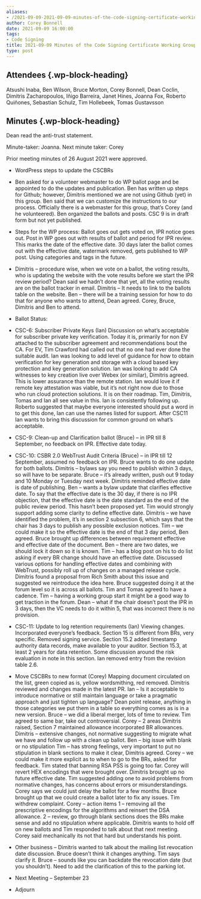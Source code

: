 ```yaml
---
aliases:
- /2021-09-09-2021-09-09-minutes-of-the-code-signing-certificate-working-group/
author: Corey Bonnell
date: 2021-09-09 16:00:00
tags:
- Code Signing
title: 2021-09-09 Minutes of the Code Signing Certificate Working Group
type: post
---
```


## Attendees {.wp-block-heading}

Atsushi Inaba, Ben Wilson, Bruce Morton, Corey Bonnell, Dean Coclin, Dimitris Zacharopoulos, Iñigo Barreira, Janet Hines, Joanna Fox, Roberto Quiñones, Sebastian Schulz, Tim Hollebeek, Tomas Gustavsson

## Minutes {.wp-block-heading}

Dean read the anti-trust statement.

Minute-taker: Joanna. Next minute taker: Corey

Prior meeting minutes of 26 August 2021 were approved.

- WordPress steps to update the CSCBRs

- Ben asked for a volunteer webmaster to do WP ballot page and be appointed to do the updates and publication. Ben has written up steps for Github; however, Dimitris mentioned we are not using Github (yet) in this group. Ben said that we can customize the instructions to our process. Officially there is a webmaster for this group, that’s Corey (and he volunteered). Ben organized the ballots and posts. CSC 9 is in draft form but not yet published.

- Steps for the WP process: Ballot goes out gets voted on, IPR notice goes out. Post in WP goes out with results of ballot and period for IPR review. This marks the date of the effective date. 30 days later the ballot comes out with the effective date, watermark removed, gets published to WP post. Using categories and tags in the future.

- Dimitris – procedure wise, when we vote on a ballot, the voting results, who is updating the website with the vote results before we start the IPR review period? Dean said we hadn’t done that yet, all the voting results are on the ballot tracker in email. Dimitris – It needs to link to the ballots table on the website. Ben – there will be a training session for how to do that for anyone who wants to attend, Dean agreed. Corey, Bruce, Dimitris and Ben to attend.

- Ballot Status:

- CSC-6: Subscriber Private Keys (Ian) Discussion on what’s acceptable for subscriber private key verification. Today it is, primarily for non EV attached to the subscriber agreement and recommendations bout the CA. For EV, Tim Crawford had called out that no one had ever done the suitable audit. Ian was looking to add level of guidance for how to obtain verification for key generation and storage with a cloud based key protection and key generation solution. Ian was looking to add CA witnesses to key creation live over Webex (or similar), Dimitris agreed. This is lower assurance than the remote station. Ian would love it if remote key attestation was viable, but it’s not right now due to those who run cloud protection solutions. It is on their roadmap. Tim, Dimitris, Tomas and Ian all see value in this. Ian is consistently following up. Roberto suggested that maybe everyone interested should put a word in to get this done, Ian can use the names listed for support. After CSC11 Ian wants to bring this discussion for common ground on what’s acceptable.

- CSC-9: Clean-up and Clarification ballot (Bruce) – in IPR till 8 September, no feedback on IPR. Effective date today.

- CSC-10: CSBR 2.0 WebTrust Audit Criteria (Bruce) – in IPR till 12 September, assumed no feedback on IPR. Bruce wants to do one update for both ballots. Dimitris – bylaws say you need to publish within 3 days, so will have to be separate. Bruce – it’s already written, push out 9 today and 10 Monday or Tuesday next week. Dimitris reminded effective date is date of publishing. Ben – wants a bylaw update that clarifies effective date. To say that the effective date is the 30 day, if there is no IPR objection, that the effective date is the date standard as the end of the public review period. This hasn’t been proposed yet. Tim would strongly support adding some clarity to define effective date. Dimitris – we have identified the problem, it’s in section 2 subsection 6, which says that the chair has 3 days to publish any possible exclusion notices. Tim – we could make it so the effective date is the end of that 3 day period, Ben agreed. Bruce brought up differences between requirement effective and effective date of the document. Ben – there are two dates, we should lock it down so it is known. Tim – has a blog post on his to do list asking if every BR change should have an effective date. Discussed various options for handling effective dates and combining with WebTrust, possibly roll up of changes on a managed release cycle. Dimitris found a proposal from Rich Smith about this issue and suggested we reintroduce the idea here. Bruce suggested doing it at the forum level so it is across all ballots. Tim and Tomas agreed to have a cadence. Tim – having a working group start it might be a good way to get traction in the forum. Dean – what if the chair doesn’t post the IPR in 3 days, then the VC needs to do it within 5, that was incorrect there is no provision.

- CSC-11: Update to log retention requirements (Ian) Viewing changes. Incorporated everyone’s feedback. Section 15 is different from BRs, very specific. Removed signing service. Section 15.2 added timestamp authority data records, make available to your auditor. Section 15.3, at least 2 years for data retention. Some discussion around the risk evaluation in note in this section. Ian removed entry from the revision table 2.6.

- Move CSCBRs to new format (Corey) Mapping document circulated on the list, green copied as is, yellow wordsmithing, red removed. Dimitris reviewed and changes made in the latest PR. Ian – Is it acceptable to introduce normative or still maintain language or take a pragmatic approach and just tighten up language? Dean point release, anything in those categories we put them in a table so everything comes as is in a new version. Bruce – we did a liberal merger, lots of time to review. Tim agreed to same bar, take out controversial. Corey – 2 areas Dimitris raised, Section 7 maintained allowance incorporated BR allowances. Dimitris – extensive changes, not normative suggesting to migrate what we have and follow up with a clean up ballot. Ben – big issue with blank or no stipulation Tim – has strong feelings, very important to put no stipulation in blank sections to make it clear, Dimitris agreed. Corey – we could make it more explicit as to when to go to the BRs, asked for feedback. Tim stated that banning RSA PSS is going too far. Corey will revert HEX encodings that were brought over. Dimitris brought up no future effective date. Tim suggested adding one to avoid problems from normative changes, has concerns about errors or misunderstandings. Corey says we could just delay the ballot for a few months. Bruce brought up that we could create a ballot later to fix any issues. Tim withdrew complaint. Corey – action items 1 – removing all the prescriptive encodings for the algorithms and reinsert the DSA allowance. 2 – review, go through blank sections does the BRs make sense and add no stipulation where applicable. Dimitris wants to hold off on new ballots and Tim responded to talk about that next meeting. Corey said mechanically its not that hard but understands his point.

- Other business – Dimitris wanted to talk about the mailing list revocation date discussion. Bruce doesn’t think it changes anything. Tim says clarify it. Bruce – sounds like you can backdate the revocation date (but you shouldn’t). Need to add the clarification of this to the parking lot.

- Next Meeting – September 23

- Adjourn